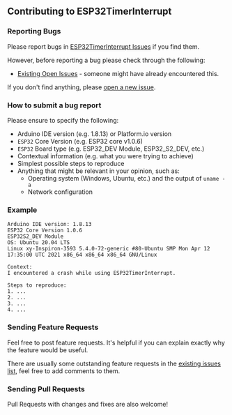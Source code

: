 ## Contributing to ESP32TimerInterrupt

### Reporting Bugs

Please report bugs in [ESP32TimerInterrupt Issues](https://github.com/khoih-prog/ESP32TimerInterrupt/issues) if you find them.

However, before reporting a bug please check through the following:

* [Existing Open Issues](https://github.com/khoih-prog/ESP32TimerInterrupt/issues) - someone might have already encountered this.

If you don't find anything, please [open a new issue](https://github.com/khoih-prog/ESP32TimerInterrupt/issues/new).

### How to submit a bug report

Please ensure to specify the following:

* Arduino IDE version (e.g. 1.8.13) or Platform.io version
* `ESP32` Core Version (e.g. ESP32 core v1.0.6)
* `ESP32` Board type (e.g. ESP32_DEV Module, ESP32_S2_DEV, etc.)
* Contextual information (e.g. what you were trying to achieve)
* Simplest possible steps to reproduce
* Anything that might be relevant in your opinion, such as:
  * Operating system (Windows, Ubuntu, etc.) and the output of `uname -a`
  * Network configuration


### Example

```
Arduino IDE version: 1.8.13
ESP32 Core Version 1.0.6
ESP32S2_DEV Module
OS: Ubuntu 20.04 LTS
Linux xy-Inspiron-3593 5.4.0-72-generic #80-Ubuntu SMP Mon Apr 12 17:35:00 UTC 2021 x86_64 x86_64 x86_64 GNU/Linux

Context:
I encountered a crash while using ESP32TimerInterrupt.

Steps to reproduce:
1. ...
2. ...
3. ...
4. ...
```
### Sending Feature Requests

Feel free to post feature requests. It's helpful if you can explain exactly why the feature would be useful.

There are usually some outstanding feature requests in the [existing issues list](https://github.com/khoih-prog/ESP32TimerInterrupt/issues?q=is%3Aopen+is%3Aissue+label%3Aenhancement), feel free to add comments to them.

### Sending Pull Requests

Pull Requests with changes and fixes are also welcome!
